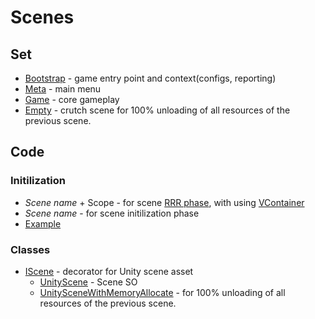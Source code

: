 # Scenes

## Set
- [Bootstrap](/TestWork.Unity/Assets/_Project/Scenes/Bootstrap/) - game entry point and context(configs, reporting)
- [Meta](/TestWork.Unity/Assets/_Project/Scenes/Meta) - main menu
- [Game](/TestWork.Unity/Assets/_Project/Scenes/Game) - core gameplay
- [Empty](/TestWork.Unity/Assets/_Project/Scenes/Empty) - crutch scene for 100% unloading of all resources of the previous scene.

## Code 
### Initilization
- *Scene name* + Scope - for scene [RRR phase](https://blog.ploeh.dk/2010/09/29/TheRegisterResolveReleasepattern/), with using [VContainer](/TestWork.Documentation/Core/Plugins.md)
- *Scene name* - for scene initilization phase
- [Example](/TestWork.Unity/Assets/_Project/Develop/TestWork/Runtime/Core/Bootstrap)
### Classes
- [IScene](/TestWork.Unity/Assets/_Project/Develop/TestWork/Engine/Unity/Scenes/IScene.cs) - decorator for Unity scene asset
    - [UnityScene](/TestWork.Unity/Assets/_Project/Develop/TestWork/Engine/Unity/Scenes/UnityScene.cs) - Scene SO
    - [UnitySceneWithMemoryAllocate](/TestWork.Unity/Assets/_Project/Develop/TestWork/Engine/Unity/Scenes/UnitySceneWithMemoryAllocate.cs) - for 100% unloading of all resources of the previous scene. 


